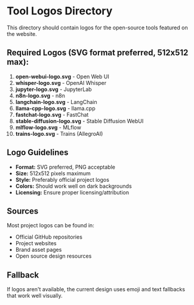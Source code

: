 # Tool Logos Directory

This directory should contain logos for the open-source tools featured on the website.

## Required Logos (SVG format preferred, 512x512 max):

1. **open-webui-logo.svg** - Open Web UI
2. **whisper-logo.svg** - OpenAI Whisper
3. **jupyter-logo.svg** - JupyterLab
4. **n8n-logo.svg** - n8n
5. **langchain-logo.svg** - LangChain
6. **llama-cpp-logo.svg** - llama.cpp
7. **fastchat-logo.svg** - FastChat
8. **stable-diffusion-logo.svg** - Stable Diffusion WebUI
9. **mlflow-logo.svg** - MLflow
10. **trains-logo.svg** - Trains (AllegroAI)

## Logo Guidelines

- **Format:** SVG preferred, PNG acceptable
- **Size:** 512x512 pixels maximum
- **Style:** Preferably official project logos
- **Colors:** Should work well on dark backgrounds
- **Licensing:** Ensure proper licensing/attribution

## Sources

Most project logos can be found in:
- Official GitHub repositories
- Project websites
- Brand asset pages
- Open source design resources

## Fallback

If logos aren't available, the current design uses emoji and text fallbacks that work well visually.
